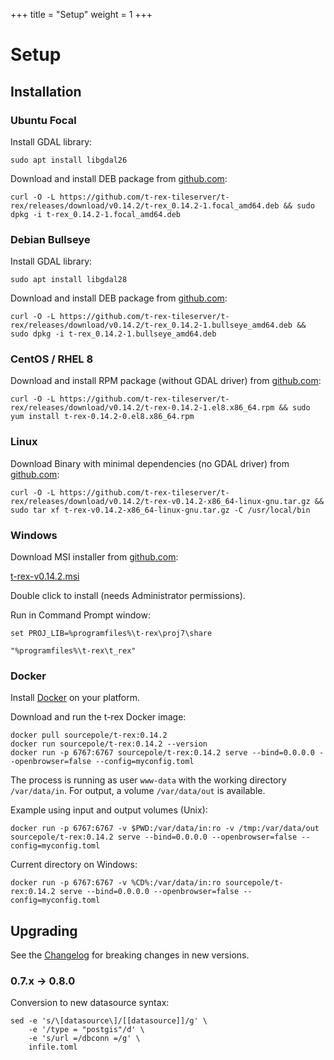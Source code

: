 +++
title = "Setup"
weight = 1
+++

Setup
=====

Installation
------------

<div class="vtab">

### Ubuntu Focal

Install GDAL library:
```
sudo apt install libgdal26
```

Download and install DEB package from [github.com](https://github.com/t-rex-tileserver/t-rex/releases/latest):

```
curl -O -L https://github.com/t-rex-tileserver/t-rex/releases/download/v0.14.2/t-rex_0.14.2-1.focal_amd64.deb && sudo dpkg -i t-rex_0.14.2-1.focal_amd64.deb
```

</div><div class="vtab">

### Debian Bullseye

Install GDAL library:
```
sudo apt install libgdal28
```

Download and install DEB package from [github.com](https://github.com/t-rex-tileserver/t-rex/releases/latest):

```
curl -O -L https://github.com/t-rex-tileserver/t-rex/releases/download/v0.14.2/t-rex_0.14.2-1.bullseye_amd64.deb && sudo dpkg -i t-rex_0.14.2-1.bullseye_amd64.deb
```

</div><div class="vtab">

### CentOS / RHEL 8

Download and install RPM package (without GDAL driver) from [github.com](https://github.com/t-rex-tileserver/t-rex/releases/latest):

```
curl -O -L https://github.com/t-rex-tileserver/t-rex/releases/download/v0.14.2/t-rex-0.14.2-1.el8.x86_64.rpm && sudo yum install t-rex-0.14.2-0.el8.x86_64.rpm
```

<!--    
yum install epel-release -y
curl -O -L https://github.com/t-rex-tileserver/t-rex/releases/download/v0.14.2-pre9/t-rex-0.14.2-0.pre9.el8.x86_64.rpm &&
yum install --enablerepo=powertools t-rex-0.14.2-0.pre9.el8.x86_64.rpm
 -->

</div><div class="vtab">

### Linux

Download Binary with minimal dependencies (no GDAL driver) from [github.com](https://github.com/t-rex-tileserver/t-rex/releases/latest):

```
curl -O -L https://github.com/t-rex-tileserver/t-rex/releases/download/v0.14.2/t-rex-v0.14.2-x86_64-linux-gnu.tar.gz && sudo tar xf t-rex-v0.14.2-x86_64-linux-gnu.tar.gz -C /usr/local/bin
```

</div><div class="vtab">

### Windows

Download MSI installer from [github.com](https://github.com/t-rex-tileserver/t-rex/releases/latest):

[t-rex-v0.14.2.msi](https://github.com/t-rex-tileserver/t-rex/releases/download/v0.14.2/t-rex-v0.14.2.msi)

Double click to install (needs Administrator permissions).

Run in Command Prompt window:

```
set PROJ_LIB=%programfiles%\t-rex\proj7\share

"%programfiles%\t-rex\t_rex"
```

</div><div class="vtab">

### Docker

Install [Docker](https://www.docker.com/community-edition#/download) on your platform.

Download and run the t-rex Docker image:
```
docker pull sourcepole/t-rex:0.14.2
docker run sourcepole/t-rex:0.14.2 --version
docker run -p 6767:6767 sourcepole/t-rex:0.14.2 serve --bind=0.0.0.0 --openbrowser=false --config=myconfig.toml
```

The process is running as user `www-data` with the working directory `/var/data/in`. For output, a volume `/var/data/out` is available.

Example using input and output volumes (Unix):

`docker run -p 6767:6767 -v $PWD:/var/data/in:ro -v /tmp:/var/data/out sourcepole/t-rex:0.14.2 serve --bind=0.0.0.0 --openbrowser=false --config=myconfig.toml`

Current directory on Windows:

`docker run -p 6767:6767 -v %CD%:/var/data/in:ro sourcepole/t-rex:0.14.2 serve --bind=0.0.0.0 --openbrowser=false --config=myconfig.toml`

</div>


Upgrading
---------

See the [Changelog](https://github.com/t-rex-tileserver/t-rex/blob/master/CHANGELOG.md) for breaking changes in new versions.

### 0.7.x -> 0.8.0

Conversion to new datasource syntax:
```
sed -e 's/\[datasource\]/[[datasource]]/g' \
    -e '/type = "postgis"/d' \
    -e 's/url =/dbconn =/g' \
    infile.toml
```
